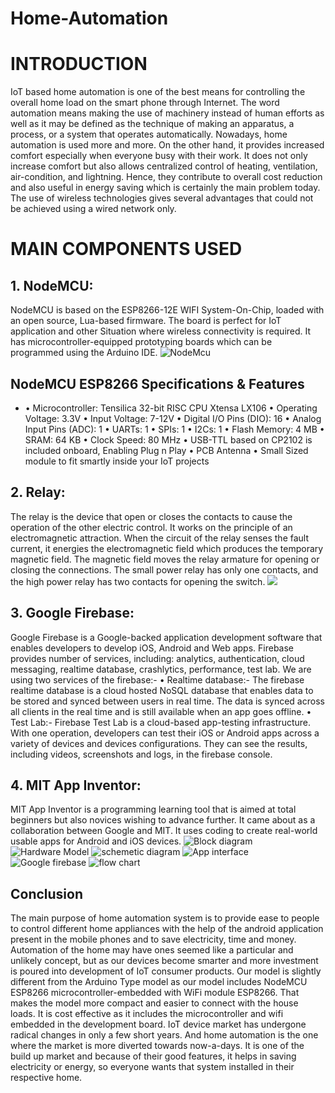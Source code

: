 # Home-Automation

# INTRODUCTION
IoT based home automation is one of the best means for controlling the overall home load on the smart phone through Internet. The word automation means making the use of machinery instead of human efforts as well as it may be defined as the technique of making an apparatus, a process, or a system that operates automatically.
Nowadays, home automation is used more and more. On the other hand, it provides increased comfort especially when everyone busy with their work. It does not only increase comfort but also allows centralized control of heating, ventilation, air-condition, and lightning. Hence, they contribute to overall cost reduction and also useful in energy saving which is certainly the main problem today.
The use of wireless technologies gives several advantages that could not be achieved using a wired network only.

# MAIN COMPONENTS USED
## 1. NodeMCU:
 NodeMCU is based on the ESP8266-12E WIFI System-On-Chip, loaded with an open source, Lua-based firmware. The board is perfect for IoT application and other Situation where wireless connectivity is required. It has microcontroller-equipped prototyping boards which can be programmed using the Arduino IDE.
![NodeMcu](https://i.imgur.com/9K9bggy.png)

## NodeMCU ESP8266 Specifications & Features

*  • Microcontroller: Tensilica 32-bit RISC CPU Xtensa LX106 • Operating Voltage: 3.3V • Input Voltage: 7-12V • Digital I/O Pins (DIO): 16 • Analog Input Pins (ADC): 1 • UARTs: 1 • SPIs: 1 • I2Cs: 1 • Flash Memory: 4 MB • SRAM: 64 KB • Clock Speed: 80 MHz • USB-TTL based on CP2102 is included onboard, Enabling Plug n Play • PCB Antenna • Small Sized module to fit smartly inside your IoT projects


## 2. Relay: 
The relay is the device that open or closes the contacts to cause the operation of the other electric control. It works on the principle of an electromagnetic attraction. When the circuit of the relay senses the fault current, it energies the electromagnetic field which produces the temporary magnetic field. The magnetic field moves the relay armature for opening or closing the connections. The small power relay has only one contacts, and the high power relay has two contacts for opening the switch.
![](https://i.imgur.com/vOwX7WA.png)

## 3. Google Firebase:
 Google Firebase is a Google-backed application development software that enables developers to develop iOS, Android and Web apps. Firebase provides number of services, including: analytics, authentication, cloud messaging, realtime database, crashlytics, performance, test lab.
We are using two services of the firebase:-
• Realtime database:- The firebase realtime database is a cloud hosted NoSQL database that enables data to be stored and synced between users in real time. The data is synced across all clients in the real time and is still available when an app goes offline.
• Test Lab:- Firebase Test Lab is a cloud-based app-testing infrastructure. With one operation, developers can test their iOS or Android apps across a variety of devices and devices configurations. They can see the results, including videos, screenshots and logs, in the firebase console.
## 4. MIT App Inventor:
 MIT App Inventor is a programming learning tool that is aimed at total beginners but also novices wishing to advance further. It came about as a collaboration between Google and MIT. It uses coding to create real-world usable apps for Android and iOS devices.
![Block diagram](https://i.imgur.com/qTqJT4M.png)
![Hardware Model](https://i.imgur.com/UEDJc80)
![schemetic diagram](https://i.imgur.com/Jz7t4Jt)
![App interface](https://i.imgur.com/EzIn5aS)
![Google firebase](https://i.imgur.com/6OPXm1M)
![flow chart](https://i.imgur.com/D1PsUCl.png)
## Conclusion
The main purpose of home automation system is to provide ease to people to control different home appliances with the help of the android application present in the mobile phones and to save electricity, time and money. Automation of the home may have ones seemed like a particular and unlikely concept, but as our devices become smarter and more investment is poured into development of IoT consumer products.
Our model is slightly different from the Arduino Type model as our model includes NodeMCU ESP8266 microcontroller-embedded with WiFi module ESP8266. That makes the model more compact and easier to connect with the house loads. It is cost effective as it includes the microcontroller and wifi embedded in the development board.
IoT device market has undergone radical changes in only a few short years. And home automation is the one where the market is more diverted towards now-a-days. It is one of the build up market and because of their good features, it helps in saving electricity or energy, so everyone wants that system installed in their respective home.
